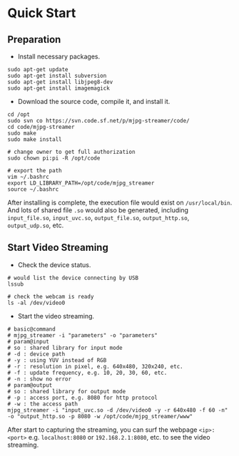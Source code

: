 # Quick Start



## Preparation



* Install necessary packages.

```shell
sudo apt-get update
sudo apt-get install subversion
sudo apt-get install libjpeg8-dev
sudo apt-get install imagemagick
```



* Download the source code, compile it, and install it.

```shell
cd /opt
sudo svn co https://svn.code.sf.net/p/mjpg-streamer/code/
cd code/mjpg-streamer
sudo make
sudo make install

# change owner to get full authorization
sudo chown pi:pi -R /opt/code

# export the path
vim ~/.bashrc
export LD_LIBRARY_PATH=/opt/code/mjpg_streamer
source ~/.bashrc
```

After installing is complete, the execution file would exist on `/usr/local/bin`. And lots of shared file `.so` would also be generated, including `input_file.so`, `input_uvc.so`, `output_file.so`, `output_http.so`, `output_udp.so`, etc.



## Start Video Streaming

* Check the device status.

```shell
# would list the device connecting by USB
lssub

# check the webcam is ready
ls -al /dev/video0
```



* Start the video streaming.

```shell
# basic@command
# mjpg_streamer -i "parameters" -o "parameters"
# param@input
# so : shared library for input mode
# -d : device path
# -y : using YUV instead of RGB
# -r : resolution in pixel, e.g. 640x480, 320x240, etc.
# -f : update frequency, e.g. 10, 20, 30, 60, etc.
# -n : show no error
# param@output
# so : shared library for output mode
# -p : access port, e.g. 8080 for http protocol
# -w : the access path
mjpg_streamer -i "input_uvc.so -d /dev/video0 -y -r 640x480 -f 60 -n" -o "output_http.so -p 8080 -w /opt/code/mjpg_streamer/www"
```

After start to capturing the streaming, you can surf the webpage `<ip>:<port>` e.g. `localhost:8080` or  `192.168.2.1:8080`, etc. to see the video streaming.